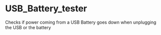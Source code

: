 # USB_Battery_tester
Checks if power coming from a USB Battery goes down when unplugging the USB or the battery
